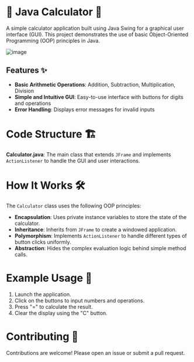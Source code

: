 # 🧮 Java Calculator 📙

A simple calculator application built using Java Swing for a graphical user interface (GUI). This project demonstrates the use of basic Object-Oriented Programming (OOP) principles in Java.

![image](https://github.com/DoaaOsamaK/OOP-Java/assets/147305995/2cb49a5c-c0fa-4273-a951-83e9b9afcdf9)


## Features ✨

- **Basic Arithmetic Operations**: Addition, Subtraction, Multiplication, Division
- **Simple and Intuitive GUI**: Easy-to-use interface with buttons for digits and operations
- **Error Handling**: Displays error messages for invalid inputs

# Code Structure 🏗️

**Calculator.java**: The main class that extends `JFrame` and implements `ActionListener` to handle the GUI and user interactions.

# How It Works 🛠️

The `Calculator` class uses the following OOP principles:

- **Encapsulation**: Uses private instance variables to store the state of the calculator.
- **Inheritance**: Inherits from `JFrame` to create a windowed application.
- **Polymorphism**: Implements `ActionListener` to handle different types of button clicks uniformly.
- **Abstraction**: Hides the complex evaluation logic behind simple method calls.

# Example Usage 📖

1. Launch the application.
2. Click on the buttons to input numbers and operations.
3. Press "=" to calculate the result.
4. Clear the display using the "C" button.

# Contributing 🤝

Contributions are welcome! Please open an issue or submit a pull request.




